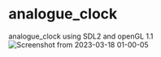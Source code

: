 # analogue_clock
analogue_clock using SDL2 and openGL 1.1
![Screenshot from 2023-03-18 01-00-05](https://user-images.githubusercontent.com/58966086/227069505-6a9dbdf4-badb-4431-8a6a-dd27b6eb20b0.png)

